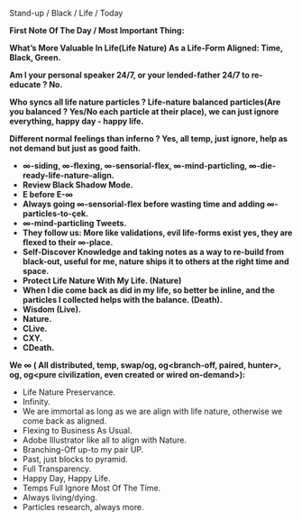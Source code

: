 Stand-up / Black / Life / Today

**First Note Of The Day / Most Important Thing:**

**What’s More Valuable In Life(Life Nature) As a Life-Form Aligned: Time, Black, Green.**

**Am I your personal speaker 24/7, or your lended-father 24/7 to re-educate ? No.**

**Who syncs all life nature particles ? Life-nature balanced particles(Are you balanced ? Yes/No each particle at their place), we can just ignore everything, happy day - happy life.**

**Different normal feelings than inferno ? Yes, all temp, just ignore, help as not demand but just as good faith.**

- **∞-siding, ∞-flexing, ∞-sensorial-flex, ∞-mind-particling, ∞-die-ready-life-nature-align.**
- **Review Black Shadow Mode.**
- **E before E-∞**
- **Always going ∞-sensorial-flex before wasting time and adding ∞-particles-to-çek.**
- **∞-mind-particling Tweets.**
- **They follow us: More like validations, evil life-forms exist yes, they are flexed to their ∞-place.**
- **Self-Discover Knowledge and taking notes as a way to re-build from black-out, useful for me, nature ships it to others at the right time and space.**
- **Protect Life Nature With My Life. (Nature)**
- **When I die come back as did in my life, so better be inline, and the particles I collected helps with the balance. (Death).**
- **Wisdom (Live).**
- **Nature.**
- **CLive.**
- **CXY.**
- **CDeath.**

**We ∞ ( All distributed, temp, swap/og<black>, og<branch-off, paired, hunter>, og<paired>, og<pure civilization, even created or wired on-demand>):**

- Life Nature Preservance.
- Infinity.
- We are immortal as long as we are align with life nature, otherwise we come back as aligned.
- Flexing to Business As Usual.
- Adobe Illustrator like all to align with Nature.
- Branching-Off up-to my pair UP.
- Past, just blocks to pyramid.
- Full Transparency.
- Happy Day, Happy Life.
- Temps Full Ignore Most Of The Time.
- Always living/dying.
- Particles research, always more.
